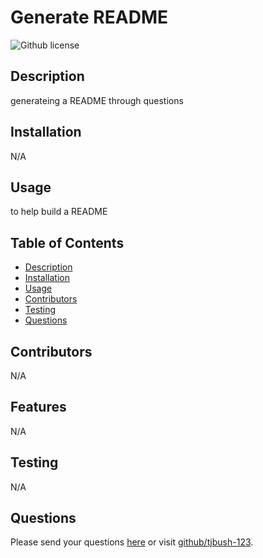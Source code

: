 # Generate README
  ![Github license](https://img.shields.io/badge/license-MIT-blue.svg)
  ## Description
  generateing a README through questions
  ## Installation
  N/A
  ## Usage
  to help build a README
  ## Table of Contents
  * [Description](#description)
  * [Installation](#installation)
  * [Usage](#usage)
  * [Contributors](#contributors)
  * [Testing](#testing)
  * [Questions](#questions)
  ## Contributors
  N/A
  ## Features
  N/A
  ## Testing
  N/A
  ## Questions
  Please send your questions [here](mailto:tremayne_bush@yahoo.com?subject=[GitHub]%20Dev%20Connect) or visit [github/tjbush-123](https://github.com/tjbush-123).
